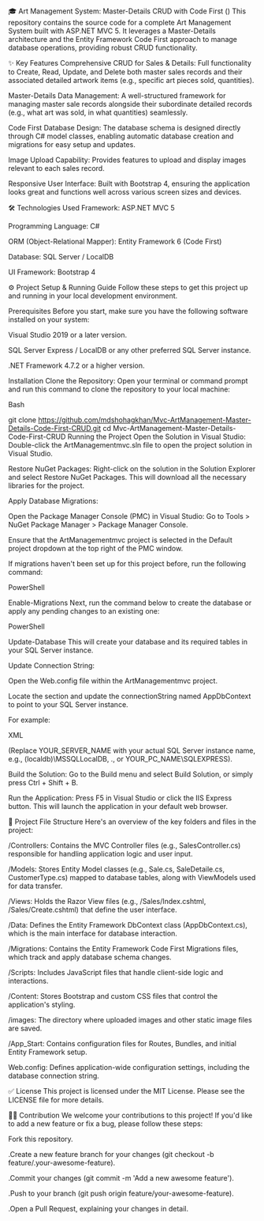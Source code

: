 🎓 Art Management System: Master-Details CRUD with Code First ()
This repository contains the source code for a complete Art Management System built with ASP.NET MVC 5. It leverages a Master-Details architecture and the Entity Framework Code First approach to manage database operations, providing robust CRUD functionality.

✨ Key Features
Comprehensive CRUD for Sales & Details: Full functionality to Create, Read, Update, and Delete both master sales records and their associated detailed artwork items (e.g., specific art pieces sold, quantities).

Master-Details Data Management: A well-structured framework for managing master sale records alongside their subordinate detailed records (e.g., what art was sold, in what quantities) seamlessly.

Code First Database Design: The database schema is designed directly through C# model classes, enabling automatic database creation and migrations for easy setup and updates.

Image Upload Capability: Provides features to upload and display images relevant to each sales record.

Responsive User Interface: Built with Bootstrap 4, ensuring the application looks great and functions well across various screen sizes and devices.

🛠️ Technologies Used
Framework: ASP.NET MVC 5

Programming Language: C#

ORM (Object-Relational Mapper): Entity Framework 6 (Code First)

Database: SQL Server / LocalDB

UI Framework: Bootstrap 4

⚙️ Project Setup & Running Guide
Follow these steps to get this project up and running in your local development environment.

Prerequisites
Before you start, make sure you have the following software installed on your system:

Visual Studio 2019 or a later version.

SQL Server Express / LocalDB or any other preferred SQL Server instance.

.NET Framework 4.7.2 or a higher version.

Installation
Clone the Repository:
Open your terminal or command prompt and run this command to clone the repository to your local machine:

Bash

git clone https://github.com/mdshohagkhan/Mvc-ArtManagement-Master-Details-Code-First-CRUD.git
cd Mvc-ArtManagement-Master-Details-Code-First-CRUD
Running the Project
Open the Solution in Visual Studio:
Double-click the ArtManagementmvc.sln file to open the project solution in Visual Studio.

Restore NuGet Packages:
Right-click on the solution in the Solution Explorer and select Restore NuGet Packages. This will download all the necessary libraries for the project.

Apply Database Migrations:

Open the Package Manager Console (PMC) in Visual Studio: Go to Tools > NuGet Package Manager > Package Manager Console.

Ensure that the ArtManagementmvc project is selected in the Default project dropdown at the top right of the PMC window.

If migrations haven't been set up for this project before, run the following command:

PowerShell

Enable-Migrations
Next, run the command below to create the database or apply any pending changes to an existing one:

PowerShell

Update-Database
This will create your database and its required tables in your SQL Server instance.

Update Connection String:

Open the Web.config file within the ArtManagementmvc project.

Locate the <connectionStrings> section and update the connectionString named AppDbContext to point to your SQL Server instance.

For example:

XML

<add name="AppDbContext" connectionString="Data Source=YOUR_SERVER_NAME;Initial Catalog=ArtManagementDb;Integrated Security=True" providerName="System.Data.SqlClient" />
(Replace YOUR_SERVER_NAME with your actual SQL Server instance name, e.g., (localdb)\MSSQLLocalDB, ., or YOUR_PC_NAME\SQLEXPRESS).

Build the Solution:
Go to the Build menu and select Build Solution, or simply press Ctrl + Shift + B.

Run the Application:
Press F5 in Visual Studio or click the IIS Express button. This will launch the application in your default web browser.

📂 Project File Structure
Here's an overview of the key folders and files in the project:

/Controllers: Contains the MVC Controller files (e.g., SalesController.cs) responsible for handling application logic and user input.

/Models: Stores Entity Model classes (e.g., Sale.cs, SaleDetaile.cs, CustomerType.cs) mapped to database tables, along with ViewModels used for data transfer.

/Views: Holds the Razor View files (e.g., /Sales/Index.cshtml, /Sales/Create.cshtml) that define the user interface.

/Data: Defines the Entity Framework DbContext class (AppDbContext.cs), which is the main interface for database interaction.

/Migrations: Contains the Entity Framework Code First Migrations files, which track and apply database schema changes.

/Scripts: Includes JavaScript files that handle client-side logic and interactions.

/Content: Stores Bootstrap and custom CSS files that control the application's styling.

/images: The directory where uploaded images and other static image files are saved.

/App_Start: Contains configuration files for Routes, Bundles, and initial Entity Framework setup.

Web.config: Defines application-wide configuration settings, including the database connection string.

✅ License
This project is licensed under the MIT License. Please see the LICENSE file for more details.

🙋‍♀️ Contribution
We welcome your contributions to this project! If you'd like to add a new feature or fix a bug, please follow these steps:

Fork this repository.

.Create a new feature branch for your changes (git checkout -b feature/.your-awesome-feature).

.Commit your changes (git commit -m 'Add a new awesome feature').

.Push to your branch (git push origin feature/your-awesome-feature).

.Open a Pull Request, explaining your changes in detail.


